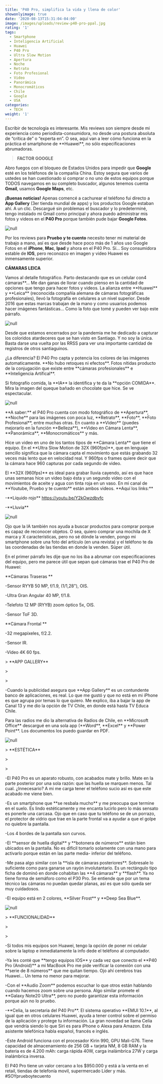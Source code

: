 ```yaml
---
title: 'P40 Pro, simplifica la vida y llena de color'
showonlyimage: true
date: '2020-08-13T15:31:04-04:00'
image: /images/uploads/review-p40-pro-ppal.jpg
rating: '1'
tags:
  - Smartphone
  - Inteligencia Artificial
  - Huawei
  - P40 Pro
  - Ultra Slow Motion
  - Apertura
  - Noche
  - Retrato
  - Foto Profesional
  - Video
  - Panorámica
  - Monocromáticos
  - Chile
  - Google
  - USA
categories:
  - TECH
weight: '1'
---
```

Escribir de tecnología es interesante. Mis reviews son siempre desde mi experiencia como periodista-consumidora, no desde una postura absoluta de “crítica de” o “experta en”. O sea, aquí van a leer cómo funciona en la práctica el smartphone de \*\*Huawei\*\*, no sólo especificaciones abrumadoras. 

<!--more-->

> **FACTOR GOOGLE**

Abro fuegos con el bloqueo de Estados Unidos para impedir que **Google** esté en los teléfonos de la compañía China. Estoy segura que varios de ustedes se han cuestionado si comprar o no uno de estos equipos porque TODOS navegamos en su completo buscador, algunos tenemos cuenta **Gmail**, usamos **Google Maps**, etc. 

**¡Buenas noticias!** Apenas comencé a cachurear el teléfono fui directo a **App Gallery** (3er tienda mundial de apps) y los productos Google estaban ahí. A un clic. Descargué sin problemas el buscador y lo predeterminé, tengo instalado mi Gmail como principal y ahora puedo administrar mis fotos y videos en el **P40 Pro** porque también pude bajar **Google Fotos**. 

![null](/images/uploads/dato-di-a-del-padre-p40-pro.jpg)

Por los reviews para **Pruebo y te cuento** necesito tener mi material de trabajo a mano, así es que desde hace poco más de 1 años uso Google Fotos en el **iPhone**, **Mac**, **Ipad** y ahora en el P40 Pro. Sí… Soy consumidora estable de **IOS**, pero reconozco en imagen y video Huawei es inmensamente superior. 

**CÁMARAS LEICA** 

Vamos al detalle fotográfico. Parto destacando que es un celular con4 cámaras\*\*… Me dan ganas de llorar cuando pienso en la cantidad de opciones que tengo para hacer fotos y videos. La alianza entre \*\*Huawei\*\* y \*\*Leica\*\* (reconocida compañía alemana de cámaras fotográficas profesionales), llevó la fotografía en celulares a un nivel superior. Desde 2016 que estas marcas trabajan de la mano y como usuarios podemos hacer imágenes fantásticas… Como la foto que tomé y pueden ver bajo este párrafo.

![null](/images/uploads/review-p4o-pro-paisaje-colorido.jpg)

Desde que estamos encerrados por la pandemia me he dedicado a capturar los coloridos atardeceres que se han visto en Santiago. Y no soy la única. Basta darse una vuelta por las RRSS para ver una importante cantidad de registros de otros santiaguinos. 

¿La diferencia? El P40 Pro capta y potencia los colores de las imágenes automaticamente. \*\*No hubo retoques ni efectos\*\*. Fotos nítidas producto de la conjugación que existe entre \*\*cámaras profesionales\*\* e \*\*Inteligencia Artifical\*\*. 

Si fotografío comida, la \*\*IA\*\* la identifica y te da la \*\*opción COMIDA\*\*. Mira la imagen del queque bañado en chocolate que hice. Se ve espectacular. 

![null](/images/uploads/review-p40-pro-queque.jpg)

\*\*A saber:\*\* el P40 Pro cuenta con modo fotográfico de \*\*Apertura\*\*, \*\*Noche\*\* para las imágenes con poca luz, \*\*Retrato\*\*, \*\*Foto\*\*, \*\*Foto Profesional\*\*, entre muchas otras. En cuanto a \*\*Video\*\* (puedes mejorarlo en la función \*\*Belleza\*\*), \*\*Video en Cámara Lenta\*\*, \*\*Panorámica\*\*, \*\*Monocromáticos\*\* y más. 

Hice un video en uno de los tantos tipos de \*\*Cámara Lenta\*\* que tiene el equipo. En el \*\*Ultra Slow Motion de 32X (960fps)\*\*, que en lenguaje sencillo significa que la cámara capta el movimiento que estás grabando 32 veces más lento que en velocidad real. Y 960fps o frames quiere decir que la cámara hace 960 capturas por cada segundo de video. 

El \*\*32X (960fps)\*\* es ideal para grabar lluvia cayendo, así es que hace unas semanas hice un video bajo ésta y un segundo video con el movimientos de aceite y agua con tinta roja en un vaso. En mi canal de \*\*Youtube, Pruebo y te cuento\*\* están ambos videos. \*\*Aquí los links:\*\* 

\-\*\*Líquido rojo\*\* https://youtu.be/Y2kOwzdbvfc

\-\*\*Lluvia\*\* 

![null](/images/uploads/review-p40-pro-ca-marappl.jpg)

Ojo que la IA también nos ayuda a buscar productos para comprar porque es capaz de reconocer objetos. O sea, quiero comprar una mochila de X marca y X características, pero no sé dónde la venden, pongo mi smartphone sobre una foto del artículo (en una revista) y el teléfono te da las coordenadas de las tiendas en donde la venden. Súper útil. 

En el primer párrafo les dije que no los iba a abrumar con especificaciones del equipo, pero me parece útil que sepan qué cámaras trae el P40 Pro de Huawei: 

\*\*Cámaras Traseras \*\*

\-Sensor RYYB 50 MP, f/1.9, (1/1,28"), OIS. 

\-Ultra Gran Angular 40 MP, f/1.8. 

\-Telefoto 12 MP (RYYB) zoom óptico 5x, OIS. 

\-Sensor ToF 3D. 

\*\*Cámara Frontal \*\*

\-32 megapíxeles, f/2.2. 

\-Sensor IR. 

\-Vídeo 4K 60 fps. 

\> \*\*APP GALLERY\*\*

\>

\> 

\-Cuando la publicidad asegura que \*\*App Gallery\*\* es un contundente banco de aplicaciones, es real. Lo que me gustó y que no está en mi iPhone es que agrupa por temas lo que quiero. Me explico, iba a bajar la app de Canal 13 y me dio la opción de TV Chile, en donde está hasta TV Educa Chile. 

Para las radios me dio la alternativa de Radios de Chile, en \*\*Microsoft Office\*\* descargué en una sola app (\*\*Word\*\*, \*\*Excel\*\* y \*\*Power Point\*\*. Los documentos los puedo guardar en PDF. 

![null](/images/uploads/f-review-p40-procollage-ok.jpg)

\> \*\*ESTÉTICA\*\*

\>

\> 

\-El P40 Pro es un aparato robusto, con acabados mate y brillo. Mate en la parte posterior por una sola razón: que las huella se marquen menos. Tal cual. ¿Innecesario? A mi me carga tener el teléfono sucio así es que este acabado me viene bien. 

\-Es un smartphone que \*\*se resbala mucho\*\* y me preocupa que termine en el suelo. Es lindo estéticamente y me encanta lucirlo pero lo más sensato es ponerle una carcasa. Ojo que en caso que tu teléfono se de un porrazo, el protector de vidrio que trae en la parte frontal va a ayudar a que el golpe no quiebre la pantalla. 

\-Los 4 bordes de la pantalla son curvos. 

\-El \*\*sensor de huella digital\*\* y \*\*botonera de números\*\* están bien ubicados en la pantalla. No es difícil tomarlo solamente con una mano para activarlo porque están en las parte media- inferior del teléfono. 

\-Me pasa algo similar con la \*\*isla de cámaras posteriores\*\*. Sobresale lo suficiente como para ganarse un rayón involutantario. Es un rectángulo tipo ficha de dominó en donde cohabitan las \*\*4 cámaras\*\* y \*\*flash\*\*. Ya no tiene forma de semáforo como el P30 Pro. Se entiende que por un tema técnico las cámaras no puedan quedar planas, así es que sólo queda ser muy cuidadosos. 

\-El equipo está en 2 colores, \*\*Silver Frost\*\* y \*\*Deep Sea Blue\*\*. 

![null](/images/uploads/review-p40-pro-equipo.jpg)

\> \*\*FUNCIONALIDAD\*\*

\>

\> 

\-Si todos mis equipos son Huawei, tengo la opción de poner mi celular sobre la laptop e inmediatamente la info dede el teléfono al computador. 

\-Ya les conté que \*\*tengo equipos IOS\*\* y cada vez que conecto el \*\*P40 Pro (Android)\*\* a mi MacBook Pro me pide verificar la conexión con una \*\*serie de 8 números\*\* que me quitan tiempo. Ojo ahí cerebros tras Huawei… Un tema no menor para mejorar. 

\-Con el \*\*Audio Zoom\*\* podemos escuchar lo que otros están hablando cuando hacemos zoom sobre una persona. Algo similar promete el \*\*Galaxy Note20 Ultra\*\*, pero no puedo garantizar esta información porque aún no lo pruebo. 

\-\*\*Celia, la secretaria del P40 Pro\*\*. El sistema operativo \*\*EMUI 10.1\*\*, al igual que en otros celulares Huawei, ayuda a tener control sobre el permiso de la aplicación y protege tu información. La gran novedad se llama Celia que vendría siendo lo que Siri es para iPhone o Alexa para Amazon. Esta asistente telefónica habla español, francés e inglés. 

\-Este Android funciona con el procesador Kirin 990, GPU Mali-G76. Tiene capacidad de almacenamiento de 256 GB + tarjeta NM, 8 GB RAM y la bateria es de 4.200 mAh: carga rápida 40W, carga inalámbrica 27W y carga inalámbrica inversa. 

El P40 Pro tiene un valor cercano a los $950.000 y está a la venta en el retail, tiendas de telefonía movil, supermercado Lider y más. #SOYprueboytecuento
